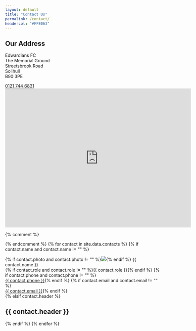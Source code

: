 ```yaml
---
layout: default
title: "Contact Us"
permalink: /contact/
headercol: "#FFE063"
---
```

## Our Address
<p>Edwardians FC<br>
The Memorial Ground<br>
Streetsbrook Road<br>
Solihull<br>
B90 3PE</p>
<a href="tel:01217446831">0121 744 6831</a>

<iframe width="600" height="450" frameborder="0" style="border:0"
src="https://www.google.com/maps/embed/v1/place?q=Edwardians%20FC%20The%20Memorial%20Ground&key=AIzaSyAUS63McAE82HKV-b1stZQG0_x5DndJ3dU" allowfullscreen style="width:100%;"></iframe>

{% comment %}
<!--Contacts list is generated from _data/contacts.yml and images in assets/contacts/-->
{% endcomment %}
{% for contact in site.data.contacts %}
{% if contact.name and contact.name != "" %}
<div class="card business-card">
	{% if contact.photo and contact.photo != "" %}<img src="/assets/contacts/{{ contact.photo }}">{% endif %}
	<span>
		{{ contact.name }}<br>
		{% if contact.role and contact.role != "" %}<span class="subheading">{{ contact.role }}</span>{% endif %}
		{% if contact.phone and contact.phone != "" %}<br><a href="tel:{{ contact.phone }}">{{ contact.phone }}</a>{% endif %}
		{% if contact.email and contact.email != "" %}<br><a href="mailto:{{ contact.email }}">{{ contact.email }}</a>{% endif %}
	</span>
</div>
{% elsif contact.header %}

## {{ contact.header }}

{% endif %}
{% endfor %}

